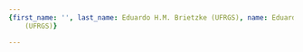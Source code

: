 ```yaml
---
{first_name: '', last_name: Eduardo H.M. Brietzke (UFRGS), name: Eduardo H.M. Brietzke
    (UFRGS)}

---
```


